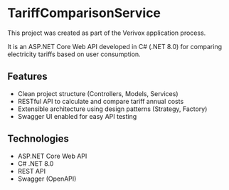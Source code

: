 # TariffComparisonService

This project was created as part of the Verivox application process.

It is an ASP.NET Core Web API developed in C# (.NET 8.0) for comparing electricity tariffs based on user consumption.

## Features
- Clean project structure (Controllers, Models, Services)
- RESTful API to calculate and compare tariff annual costs
- Extensible architecture using design patterns (Strategy, Factory)
- Swagger UI enabled for easy API testing

## Technologies
- ASP.NET Core Web API
- C# .NET 8.0
- REST API
- Swagger (OpenAPI)
